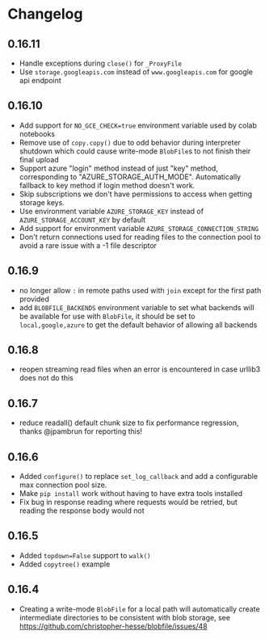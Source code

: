 # Changelog

## 0.16.11

* Handle exceptions during `close()` for `_ProxyFile`
* Use `storage.googleapis.com` instead of `www.googleapis.com` for google api endpoint

## 0.16.10

* Add support for `NO_GCE_CHECK=true` environment variable used by colab notebooks
* Remove use of `copy.copy()` due to odd behavior during interpreter shutdown which could cause write-mode `BlobFile`s to not finish their final upload
* Support azure "login" method instead of just "key" method, corresponding to "AZURE_STORAGE_AUTH_MODE".  Automatically fallback to key method if login method doesn't work.
* Skip subscriptions we don't have permissions to access when getting storage keys.
* Use environment variable `AZURE_STORAGE_KEY` instead of `AZURE_STORAGE_ACCOUNT_KEY` by default
* Add support for environment variable `AZURE_STORAGE_CONNECTION_STRING`
* Don't return connections used for reading files to the connection pool to avoid a rare issue with a -1 file descriptor

## 0.16.9

* no longer allow `:` in remote paths used with `join` except for the first path provided
* add `BLOBFILE_BACKENDS` environment variable to set what backends will be available for use with `BlobFile`, it should be set to `local,google,azure` to get the default behavior of allowing all backends

## 0.16.8

* reopen streaming read files when an error is encountered in case urllib3 does not do this

## 0.16.7

* reduce readall() default chunk size to fix performance regression, thanks @jpambrun for reporting this!

## 0.16.6

* Added `configure()` to replace `set_log_callback` and add a configurable max connection pool size.
* Make `pip install` work without having to have extra tools installed
* Fix bug in response reading where requests would be retried, but reading the response body would not

## 0.16.5

* Added `topdown=False` support to `walk()`
* Added `copytree()` example

## 0.16.4

* Creating a write-mode `BlobFile` for a local path will automatically create intermediate directories to be consistent with blob storage, see https://github.com/christopher-hesse/blobfile/issues/48